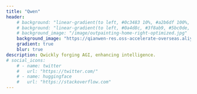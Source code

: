 ```yaml
---
title: "Qwen"
header:
    # background: "linear-gradient(to left, #0c3483 10%, #a2b6df 100%, #5bc0de 100%, #a2b6df 100%);"
    # background: "linear-gradient(to left, #0a4d8c, #3f8ab9, #5bc0de, #a2dfff);"
    # background_image: "/image/outpainting-home-right-optimized.jpg"
    background_image: "https://qianwen-res.oss-accelerate-overseas.aliyuncs.com/assets/blog/background.webp"
    gradient: true
    blur: true
description: Qwickly forging AGI, enhancing intelligence.
# social_icons:
    # - name: twitter
    #   url: "https://twitter.com/"
    # - name: huggingface
    #   url: "https://stackoverflow.com"
---
```

